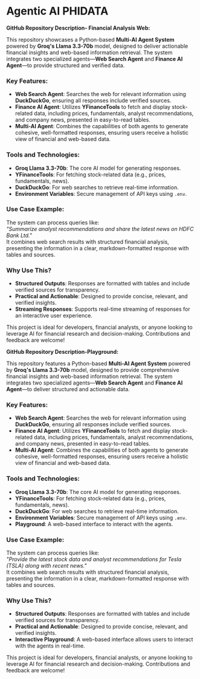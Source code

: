# Agentic AI PHIDATA
**GitHub Repository Description- Financial Analysis Web:**

This repository showcases a Python-based **Multi-AI Agent System** powered by **Groq's Llama 3.3-70b** model, designed to deliver actionable financial insights and web-based information retrieval. The system integrates two specialized agents—**Web Search Agent** and **Finance AI Agent**—to provide structured and verified data.

### Key Features:
- **Web Search Agent**: Searches the web for relevant information using **DuckDuckGo**, ensuring all responses include verified sources.
- **Finance AI Agent**: Utilizes **YFinanceTools** to fetch and display stock-related data, including prices, fundamentals, analyst recommendations, and company news, presented in easy-to-read tables.
- **Multi-AI Agent**: Combines the capabilities of both agents to generate cohesive, well-formatted responses, ensuring users receive a holistic view of financial and web-based data.

### Tools and Technologies:
- **Groq Llama 3.3-70b**: The core AI model for generating responses.
- **YFinanceTools**: For fetching stock-related data (e.g., prices, fundamentals, news).
- **DuckDuckGo**: For web searches to retrieve real-time information.
- **Environment Variables**: Secure management of API keys using `.env`.

### Use Case Example:
The system can process queries like:  
*"Summarize analyst recommendations and share the latest news on HDFC Bank Ltd."*  
It combines web search results with structured financial analysis, presenting the information in a clear, markdown-formatted response with tables and sources.

### Why Use This?
- **Structured Outputs**: Responses are formatted with tables and include verified sources for transparency.
- **Practical and Actionable**: Designed to provide concise, relevant, and verified insights.
- **Streaming Responses**: Supports real-time streaming of responses for an interactive user experience.

This project is ideal for developers, financial analysts, or anyone looking to leverage AI for financial research and decision-making. Contributions and feedback are welcome!

**GitHub Repository Description-Playground:**

This repository features a Python-based **Multi-AI Agent System** powered by **Groq's Llama 3.3-70b** model, designed to provide comprehensive financial insights and web-based information retrieval. The system integrates two specialized agents—**Web Search Agent** and **Finance AI Agent**—to deliver structured and actionable data.

### Key Features:
- **Web Search Agent**: Searches the web for relevant information using **DuckDuckGo**, ensuring all responses include verified sources.
- **Finance AI Agent**: Utilizes **YFinanceTools** to fetch and display stock-related data, including prices, fundamentals, analyst recommendations, and company news, presented in easy-to-read tables.
- **Multi-AI Agent**: Combines the capabilities of both agents to generate cohesive, well-formatted responses, ensuring users receive a holistic view of financial and web-based data.

### Tools and Technologies:
- **Groq Llama 3.3-70b**: The core AI model for generating responses.
- **YFinanceTools**: For fetching stock-related data (e.g., prices, fundamentals, news).
- **DuckDuckGo**: For web searches to retrieve real-time information.
- **Environment Variables**: Secure management of API keys using `.env`.
- **Playground**: A web-based interface to interact with the agents.

### Use Case Example:
The system can process queries like:  
*"Provide the latest stock data and analyst recommendations for Tesla (TSLA) along with recent news."*  
It combines web search results with structured financial analysis, presenting the information in a clear, markdown-formatted response with tables and sources.

### Why Use This?
- **Structured Outputs**: Responses are formatted with tables and include verified sources for transparency.
- **Practical and Actionable**: Designed to provide concise, relevant, and verified insights.
- **Interactive Playground**: A web-based interface allows users to interact with the agents in real-time.

This project is ideal for developers, financial analysts, or anyone looking to leverage AI for financial research and decision-making. Contributions and feedback are welcome!

